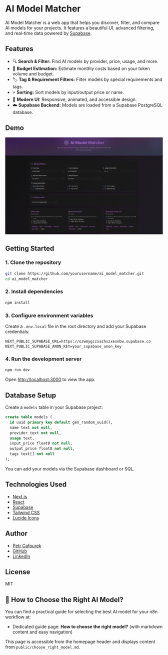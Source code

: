 # AI Model Matcher

AI Model Matcher is a web app that helps you discover, filter, and compare AI models for your projects. It features a beautiful UI, advanced filtering, and real-time data powered by [Supabase](https://supabase.com/).

## Features

- 🔍 **Search & Filter:** Find AI models by provider, price, usage, and more.
- 💸 **Budget Estimation:** Estimate monthly costs based on your token volume and budget.
- 🏷️ **Tag & Requirement Filters:** Filter models by special requirements and tags.
- ⚡ **Sorting:** Sort models by input/output price or name.
- 🌈 **Modern UI:** Responsive, animated, and accessible design.
- ☁️ **Supabase Backend:** Models are loaded from a Supabase PostgreSQL database.

## Demo

![AI Model Matcher Screenshot](./screenshot.png)

## Getting Started

### 1. Clone the repository

```sh
git clone https://github.com/yourusername/ai_model_matcher.git
cd ai_model_matcher
```

### 2. Install dependencies

```sh
npm install
```

### 3. Configure environment variables

Create a `.env.local` file in the root directory and add your Supabase credentials:

```
NEXT_PUBLIC_SUPABASE_URL=https://ozwmygczxazhvzxesnbw.supabase.co
NEXT_PUBLIC_SUPABASE_ANON_KEY=your_supabase_anon_key
```

### 4. Run the development server

```sh
npm run dev
```

Open [http://localhost:3000](http://localhost:3000) to view the app.

## Database Setup

Create a `models` table in your Supabase project:

```sql
create table models (
  id uuid primary key default gen_random_uuid(),
  name text not null,
  provider text not null,
  usage text,
  input_price float8 not null,
  output_price float8 not null,
  tags text[] not null
);
```

You can add your models via the Supabase dashboard or SQL.

## Technologies Used

- [Next.js](https://nextjs.org/)
- [React](https://react.dev/)
- [Supabase](https://supabase.com/)
- [Tailwind CSS](https://tailwindcss.com/)
- [Lucide Icons](https://lucide.dev/)

## Author

- [Petr Cafourek](https://petr.cafourek.online)
- [GitHub](https://github.com/)
- [LinkedIn](https://www.linkedin.com/in/petr-cafourek-53875079/)

## License

MIT

## 📖 How to Choose the Right AI Model?

You can find a practical guide for selecting the best AI model for your n8n workflow at:

- Dedicated guide page: **How to choose the right model?** (with markdown content and easy navigation)

This page is accessible from the homepage header and displays content from `public/choose_right_model.md`.
